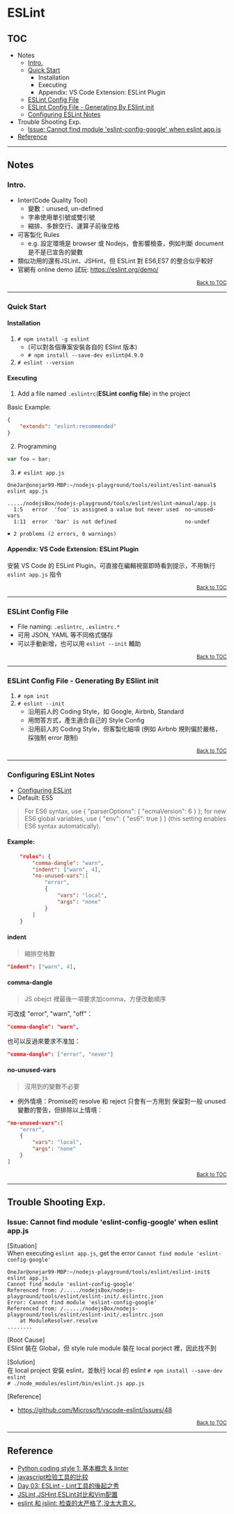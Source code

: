 # ESLint

<a name="toc"></a>

## TOC
* Notes
    * [Intro.](#intro)
    * [Quick Start](#quick-start)
        * Installation
        * Executing
        * Appendix: VS Code Extension: ESLint Plugin
    * [ESLint Config File](eslint-config)
    * [ESLint Config File - Generating By ESlint init](#eslint-config-int)
    * [Configuring ESLint Notes](#eslint-config-note)
* Trouble Shooting Exp.
    * [Issue: Cannot find module 'eslint-config-google' when eslint app.js](#issue-not-found-style)
* [Reference](#reference)
    

----

## Notes

<a name="intro"></a>

### Intro.

* linter(Code Quality Tool)
    * 變數：unused, un-defined
    * 字串使用單引號或雙引號
    * 縮排、多餘空行、運算子前後空格
* 可客製化 Rules
    * e.g. 設定環境是 browser 或 Nodejs，會影響檢查，例如判斷 document 是不是已宣告的變數
* 類似功用的還有JSLint、JSHint，但 ESLint 對 ES6,ES7 的整合似乎較好
* 官網有 online demo 試玩: https://eslint.org/demo/

<div style="text-align:right; font-size: smaller;"><a href="#toc">Back to TOC</a></div>

----

<a name="quick-start"></a>

### Quick Start

#### Installation

1. `# npm install -g eslint`
    * (可以對各個專案安裝各自的 ESlint 版本)
    * `# npm install --save-dev eslint@4.9.0`
2. `# eslint --version`


#### Executing

1. Add a file named `.eslintrc`(**ESLint config file**) in the project

Basic Example:
````json
{
    "extends": "eslint:recommended"
}
````

2. Programming
````js
var foo = bar;
````

3. `# eslint app.js`
````
OneJar@onejar99-MBP:~/nodejs-playground/tools/eslint/eslint-manual$ eslint app.js

...../nodejsBox/nodejs-playground/tools/eslint/eslint-manual/app.js
  1:5   error  'foo' is assigned a value but never used  no-unused-vars
  1:11  error  'bar' is not defined                      no-undef

✖ 2 problems (2 errors, 0 warnings)
````


#### Appendix: VS Code Extension: ESLint Plugin

安裝 VS Code 的 ESLint Plugin，可直接在編輯視窗即時看到提示，不用執行 `eslint app.js` 指令


<div style="text-align:right; font-size: smaller;"><a href="#toc">Back to TOC</a></div>

----

<a name="eslint-config"></a>

### ESLint Config File

* File naming: `.eslintrc`,  `.eslintrc.*`
* 可用 JSON, YAML 等不同格式儲存
* 可以手動新增，也可以用 `eslint --init` 輔助

<div style="text-align:right; font-size: smaller;"><a href="#toc">Back to TOC</a></div>

----

<a name="eslint-config-int"></a>

### ESLint Config File - Generating By ESlint init

1. `# npm init`
2. `# eslint --init`
    * 沿用前人的 Coding Style，如 Google, Airbnb, Standard
    * 用問答方式，產生適合自己的 Style Config
    * 沿用前人的 Coding Style，但客製化細項 (例如 Airbnb 規則偏於嚴格，採強制 error 限制)

<div style="text-align:right; font-size: smaller;"><a href="#toc">Back to TOC</a></div>

----

<a name="eslint-config-note"></a>

### Configuring ESLint Notes

* [Configuring ESLint](https://eslint.org/docs/user-guide/configuring)
* Default: ES5

> For ES6 syntax, use { "parserOptions": { "ecmaVersion": 6 } }; for new ES6 global variables, use { "env": { "es6": true } } (this setting enables ES6 syntax automatically). 

#### Example:
````json
    "rules": {
        "comma-dangle": "warn", 
        "indent": ["warn", 4],
        "no-unused-vars":[
            "error",
            {
                "vars": "local",
                "args": "none"
            }
        ]
    }
````

#### indent
> 縮排空格數
````json
"indent": ["warn", 4],
````

#### comma-dangle
> JS obejct 裡最後一項要求加comma，方便改動順序

可改成 "error", "warn", "off"：
````json
"comma-dangle": "warn", 
````

也可以反過來要求不准加：
````json
"comma-dangle": ["error", "never"]
````

#### no-unused-vars
> 沒用到的變數不必要

* 例外情境：Promise的 resolve 和 reject 只會有一方用到
保留對一般 unused 變數的警告，但排除以上情境：
````json
"no-unused-vars":[
    "error",
    {
        "vars": "local",
        "args": "none"
    }
]
````

<div style="text-align:right; font-size: smaller;"><a href="#toc">Back to TOC</a></div>

----

## Trouble Shooting Exp.

<a name="issue-not-found-style"></a>

### Issue: Cannot find module 'eslint-config-google' when eslint app.js

[Situation]  
When executing `eslint app.js`, get the error `Cannot find module 'eslint-config-google'`

````
OneJar@onejar99-MBP:~/nodejs-playground/tools/eslint/eslint-init$ eslint app.js
Cannot find module 'eslint-config-google'
Referenced from: /...../nodejsBox/nodejs-playground/tools/eslint/eslint-init/.eslintrc.json
Error: Cannot find module 'eslint-config-google'
Referenced from: /....../nodejsBox/nodejs-playground/tools/eslint/eslint-init/.eslintrc.json
    at ModuleResolver.resolve 
........
````

[Root Cause]  
ESlint 裝在 Global，但 style rule module 裝在 local porject 裡，因此找不到

[Solution]  
在 local project 安裝 eslint，並執行 local 的 eslint
`# npm install --save-dev eslint`  
`# ./node_modules/eslint/bin/eslint.js app.js`

[Reference]
* https://github.com/Microsoft/vscode-eslint/issues/48


<div style="text-align:right; font-size: smaller;"><a href="#toc">Back to TOC</a></div>

----

<a name="reference"></a>

## Reference
* [Python coding style 1: 基本概念 & linter](https://ianliniblog.wordpress.com/2017/05/03/python-coding-style-1-基本概念-linter/)
* [javascript检验工具的比较](http://zhenhua-lee.github.io/tools/linter.html)
* [Day 03: ESLint - Lint工具的後起之秀](https://ithelp.ithome.com.tw/articles/10184924)
* [JSLint,JSHint,ESLint对比和Vim配置](http://moelove.info/2015/11/28/JSLint-JSHint-ESLint%E5%AF%B9%E6%AF%94%E5%92%8CVim%E9%85%8D%E7%BD%AE/)
* [eslint 和 jslint: 检查的太严格了,没太大意义.]( http://siwei.me/blog/posts/eslint-jslint)
